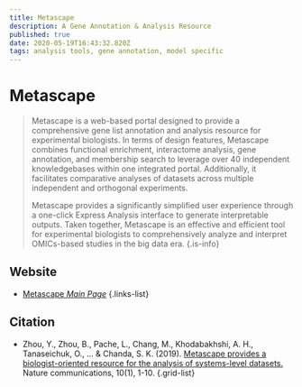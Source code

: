 ```yaml
---
title: Metascape
description: A Gene Annotation & Analysis Resource
published: true
date: 2020-05-19T16:43:32.820Z
tags: analysis tools, gene annotation, model specific
---
```


# Metascape

> Metascape is a web-based portal designed to provide a comprehensive gene list annotation and analysis resource for experimental biologists. In terms of design features, Metascape combines functional enrichment, interactome analysis, gene annotation, and membership search to leverage over 40 independent knowledgebases within one integrated portal. Additionally, it facilitates comparative analyses of datasets across multiple independent and orthogonal experiments.
>
> Metascape provides a significantly simplified user experience through a one-click Express Analysis interface to generate interpretable outputs. Taken together, Metascape is an effective and efficient tool for experimental biologists to comprehensively analyze and interpret OMICs-based studies in the big data era.
{.is-info}

 

## Website

- [Metascape *Main Page*](http://metascape.org/gp/index.html#/main/step1)
 {.links-list}

## Citation

- Zhou, Y., Zhou, B., Pache, L., Chang, M., Khodabakhshi, A. H., Tanaseichuk, O., ... & Chanda, S. K. (2019). [Metascape provides a biologist-oriented resource for the analysis of systems-level datasets.](https://www.nature.com/articles/s41467-019-09234-6) Nature communications, 10(1), 1-10.
{.grid-list}
